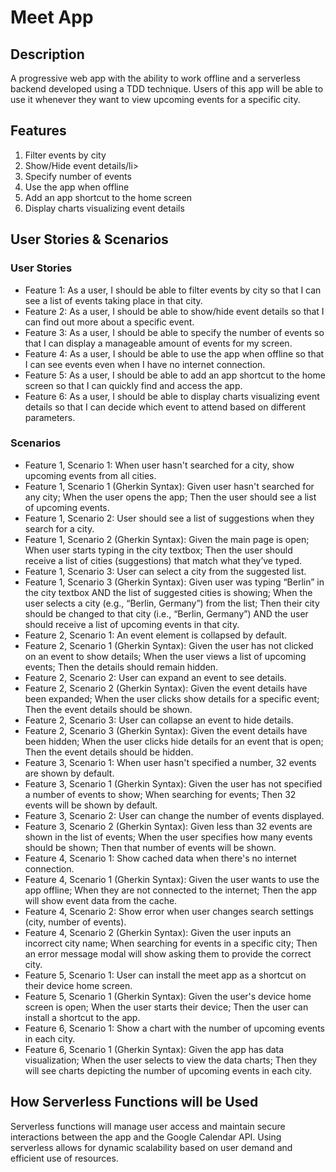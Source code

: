 <h1>Meet App</h1>

<h2>Description</h2>
A progressive web app with the ability to work offline and a serverless backend developed using a TDD technique. Users of this app will be able to use it whenever they want to view upcoming events for a specific city.

<h2>Features</h2>
<ol>
  <li>Filter events by city</li>
  <li>Show/Hide event details/li>
  <li>Specify number of events</li>
  <li>Use the app when offline</li>
  <li>Add an app shortcut to the home screen</li>
  <li>Display charts visualizing event details</li>
</ol>

<h2>User Stories & Scenarios</h2>
<h3>User Stories</h3>
<ul>
  <li>Feature 1: As a user, I should be able to filter events by city so that I can see a list of events taking place in that city.</li>
  <li>Feature 2: As a user, I should be able to show/hide event details so that I can find out more about a specific event.</li>
  <li>Feature 3: As a user, I should be able to specify the number of events so that I can display a manageable amount of events for my screen.</li>
  <li>Feature 4: As a user, I should be able to use the app when offline so that I can see events even when I have no internet connection.</li>
  <li>Feature 5: As a user, I should be able to add an app shortcut to the home screen so that I can quickly find and access the app.</li>
  <li>Feature 6: As a user, I should be able to display charts visualizing event details so that I can decide which event to attend based on different parameters.</li>
</ul>
<h3>Scenarios</h3>
<ul>
  <li>Feature 1, Scenario 1: When user hasn't searched for a city, show upcoming events from all cities.</li>
  <li>Feature 1, Scenario 1 (Gherkin Syntax): Given user hasn't searched for any city; When the user opens the app; Then the user should see a list of upcoming events.</li>
  <li>Feature 1, Scenario 2: User should see a list of suggestions when they search for a city.</li>
  <li>Feature 1, Scenario 2 (Gherkin Syntax): Given the main page is open; When user starts typing in the city textbox; Then the user should receive a list of cities (suggestions) that match what they’ve typed.</li>
  <li>Feature 1, Scenario 3: User can select a city from the suggested list.</li>
  <li>Feature 1, Scenario 3 (Gherkin Syntax): Given user was typing “Berlin” in the city textbox AND the list of suggested cities is showing; When the user selects a city (e.g., “Berlin, Germany”) from the list; Then their city should be changed to that city (i.e., “Berlin, Germany”) AND the user should receive a list of upcoming events in that city.</li>
  <li>Feature 2, Scenario 1: An event element is collapsed by default.</li>
  <li>Feature 2, Scenario 1 (Gherkin Syntax): Given the user has not clicked on an event to show details; When the user views a list of upcoming events; Then the details should remain hidden.</li>
  <li>Feature 2, Scenario 2: User can expand an event to see details.</li>
  <li>Feature 2, Scenario 2 (Gherkin Syntax): Given the event details have been expanded; When the user clicks show details for a specific event; Then the event details should be shown.</li>
  <li>Feature 2, Scenario 3: User can collapse an event to hide details.</li>
  <li>Feature 2, Scenario 3 (Gherkin Syntax): Given the event details have been hidden; When the user clicks hide details for an event that is open; Then the event details should be hidden.</li>
  <li>Feature 3, Scenario 1: When user hasn't specified a number, 32 events are shown by default.</li>
  <li>Feature 3, Scenario 1 (Gherkin Syntax): Given the user has not specified a number of events to show; When searching for events; Then 32 events will be shown by default.</li>
  <li>Feature 3, Scenario 2: User can change the number of events displayed.</li>
  <li>Feature 3, Scenario 2 (Gherkin Syntax): Given less than 32 events are shown in the list of events; When the user specifies how many events should be shown; Then that number of events will be shown.</li>
  <li>Feature 4, Scenario 1: Show cached data when there's no internet connection.</li>
  <li>Feature 4, Scenario 1 (Gherkin Syntax): Given the user wants to use the app offline; When they are not connected to the internet; Then the app will show event data from the cache.</li>
  <li>Feature 4, Scenario 2: Show error when user changes search settings (city, number of events).</li>
  <li>Feature 4, Scenario 2 (Gherkin Syntax): Given the user inputs an incorrect city name; When searching for events in a specific city; Then an error message modal will show asking them to provide the correct city.</li>
  <li>Feature 5, Scenario 1: User can install the meet app as a shortcut on their device home screen.</li>
  <li>Feature 5, Scenario 1 (Gherkin Syntax): Given the user's device home screen is open; When the user starts their device; Then the user can install a shortcut to the app.</li>
  <li>Feature 6, Scenario 1: Show a chart with the number of upcoming events in each city.</li>
  <li>Feature 6, Scenario 1 (Gherkin Syntax): Given the app has data visualization; When the user selects to view the data charts; Then they will see charts depicting the number of upcoming events in each city.</li>
</ul>

<h2>How Serverless Functions will be Used</h2>
Serverless functions will manage user access and maintain secure interactions between the app and the Google Calendar API. Using serverless allows for dynamic scalability based on user demand and efficient use of resources.
